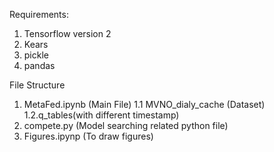 Requirements: 
1) Tensorflow version 2
2) Kears
3) pickle
4) pandas

File Structure

1. MetaFed.ipynb (Main File)
   1.1 MVNO_dialy_cache (Dataset)
   1.2.q_tables(with different timestamp)
2. compete.py (Model searching related python file)
3. Figures.ipynp (To draw figures)
